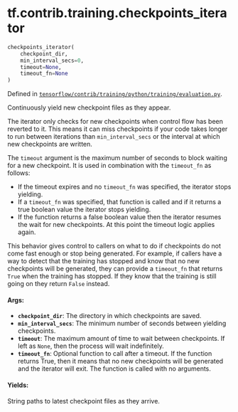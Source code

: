 <div itemscope itemtype="http://developers.google.com/ReferenceObject">
<meta itemprop="name" content="tf.contrib.training.checkpoints_iterator" />
</div>

# tf.contrib.training.checkpoints_iterator

``` python
checkpoints_iterator(
    checkpoint_dir,
    min_interval_secs=0,
    timeout=None,
    timeout_fn=None
)
```



Defined in [`tensorflow/contrib/training/python/training/evaluation.py`](https://www.tensorflow.org/code/tensorflow/contrib/training/python/training/evaluation.py).

Continuously yield new checkpoint files as they appear.

The iterator only checks for new checkpoints when control flow has been
reverted to it. This means it can miss checkpoints if your code takes longer
to run between iterations than `min_interval_secs` or the interval at which
new checkpoints are written.

The `timeout` argument is the maximum number of seconds to block waiting for
a new checkpoint.  It is used in combination with the `timeout_fn` as
follows:

* If the timeout expires and no `timeout_fn` was specified, the iterator
  stops yielding.
* If a `timeout_fn` was specified, that function is called and if it returns
  a true boolean value the iterator stops yielding.
* If the function returns a false boolean value then the iterator resumes the
  wait for new checkpoints.  At this point the timeout logic applies again.

This behavior gives control to callers on what to do if checkpoints do not
come fast enough or stop being generated.  For example, if callers have a way
to detect that the training has stopped and know that no new checkpoints
will be generated, they can provide a `timeout_fn` that returns `True` when
the training has stopped.  If they know that the training is still going on
they return `False` instead.

#### Args:

* <b>`checkpoint_dir`</b>: The directory in which checkpoints are saved.
* <b>`min_interval_secs`</b>: The minimum number of seconds between yielding
    checkpoints.
* <b>`timeout`</b>: The maximum amount of time to wait between checkpoints. If left as
    `None`, then the process will wait indefinitely.
* <b>`timeout_fn`</b>: Optional function to call after a timeout.  If the function
    returns True, then it means that no new checkpoints will be generated and
    the iterator will exit.  The function is called with no arguments.


#### Yields:

  String paths to latest checkpoint files as they arrive.